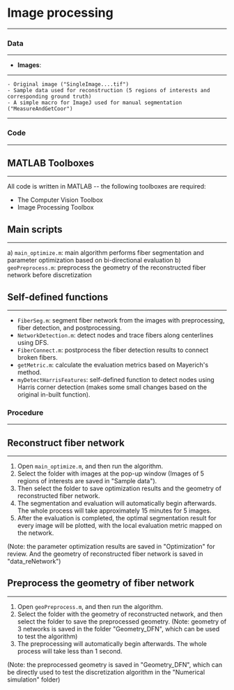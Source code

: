 # Image processing

---

### Data
---

- **Images**:
---
    - Original image ("SingleImage....tif")
    - Sample data used for reconstruction (5 regions of interests and corresponding ground truth)
    - A simple macro for ImageJ used for manual segmentation ("MeasureAndGetCoor")
---

### Code
---
## MATLAB Toolboxes
---
All code is written in MATLAB -- the following toolboxes are required:
- The Computer Vision Toolbox
- Image Processing Toolbox

## Main scripts
---
a) `main_optimize.m`: main algorithm performs fiber segmentation and parameter optimization based on bi-directional evaluation
b) `geoPreprocess.m`: preprocess the geometry of the reconstructed fiber network before discretization

## Self-defined functions
---
- `FiberSeg.m`: segment fiber network from the images with preprocessing, fiber detection, and postprocessing.
- `NetworkDetection.m`: detect nodes and trace fibers along centerlines using DFS.
- `FiberConnect.m`: postprocess the fiber detection results to connect broken fibers.
- `getMetric.m`: calculate the evaluation metrics based on Mayerich's method.
- `myDetectHarrisFeatures`: self-defined function to detect nodes using Harris corner detection (makes some small changes based on the original in-built function).

### Procedure
---
## Reconstruct fiber network
---
1. Open `main_optimize.m`, and then run the algorithm.
2. Select the folder with images at the pop-up window (Images of 5 regions of interests are saved in "Sample data").
3. Then select the folder to save optimization results and the geometry of reconstructed fiber network.
4. The segmentation and evaluation will automatically begin afterwards. The whole process will take approximately 15 minutes for 5 images.
5. After the evaluation is completed, the optimal segmentation result for every image will be plotted, with the local evaluation metric mapped on the network.

(Note: the parameter optimization results are saved in "Optimization" for review. And the geometry of reconstructed fiber network is saved in "data_reNetwork")

## Preprocess the geometry of fiber network
---
1. Open `geoPreprocess.m`, and then run the algorithm.
2. Select the folder with the geometry of reconstructed network, and then select the folder to save the preprocessed geometry.
(Note: geometry of 3 networks is saved in the folder "Geometry_DFN", which can be used to test the algorithm)
3. The preprocessing will automatically begin afterwards. The whole process will take less than 1 second.

(Note: the preprocessed geometry is saved in "Geometry_DFN", which can be directly used to test the discretization algorithm in the "Numerical simulation" folder)
